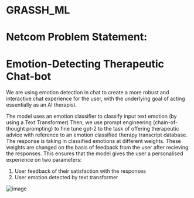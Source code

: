 # GRASSH_ML

# Netcom Problem Statement:
# Emotion-Detecting Therapeutic Chat-bot

We are using emotion detection in chat to create a more robust and interactive chat experience for the user, with the underlying goal of acting essentially as an AI therapist. 


The model uses an emotion classifier to classify input text emotion (by using a Text Transformer)
Then, we use prompt engineering (chain-of-thought prompting) to fine tune gpt-2 to the task of offering therapeutic advice with reference to an emotion classified therapy transcript database. 
The response is taking in classified emotions at different weights. These weights are changed on the basis of feedback from the user after recieving the responses.
This ensures that the model gives the user a personalised experience on two parameters: 
1. User feedback of their satisfaction with the responses
2. User emotion detected by text transformer

![image](https://github.com/Medici357/Grassh_shit/assets/127466814/c96f0269-9db2-4567-8604-b2d55fc55736)

